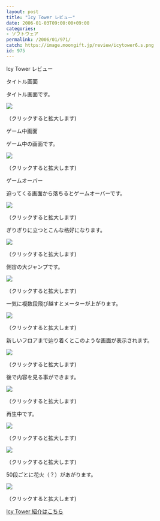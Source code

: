 ```yaml
---
layout: post
title: "Icy Tower レビュー"
date: 2006-01-03T09:00:00+09:00
categories:
- ソフトウェア
permalink: /2006/01/971/
catch: https://image.moongift.jp/review/icytower6.s.png
id: 975
---
```

Icy Tower レビュー  
<!--more-->

タイトル画面

  

タイトル画面です。

  

[![](https://image.moongift.jp/review/icytower1.s.png)](https://image.moongift.jp/review/icytower1.png)  
  
（クリックすると拡大します)

  

ゲーム中画面

  

ゲーム中の画面です。

  

[![](https://image.moongift.jp/review/icytower2.s.png)](https://image.moongift.jp/review/icytower2.png)  
  
（クリックすると拡大します)

  

ゲームオーバー

  

迫ってくる画面から落ちるとゲームオーバーです。

  

[![](https://image.moongift.jp/review/icytower3.s.png)](https://image.moongift.jp/review/icytower3.png)  
  
（クリックすると拡大します)

  

ぎりぎりに立つとこんな格好になります。

  

[![](https://image.moongift.jp/review/icytower4.s.png)](https://image.moongift.jp/review/icytower4.png)  
  
（クリックすると拡大します)

  

側宙の大ジャンプです。

  

[![](https://image.moongift.jp/review/icytower5.s.png)](https://image.moongift.jp/review/icytower5.png)  
  
（クリックすると拡大します)

  

一気に複数段飛び越すとメーターが上がります。

  

[![](https://image.moongift.jp/review/icytower6.s.png)](https://image.moongift.jp/review/icytower6.png)  
  
（クリックすると拡大します)

  

新しいフロアまで辿り着くとこのような画面が表示されます。

  

[![](https://image.moongift.jp/review/icytower7.s.png)](https://image.moongift.jp/review/icytower7.png)  
  
（クリックすると拡大します)

  

後で内容を見る事ができます。

  

[![](https://image.moongift.jp/review/icytower8.s.png)](https://image.moongift.jp/review/icytower8.png)  
  
（クリックすると拡大します)

  

再生中です。

  

[![](https://image.moongift.jp/review/icytower12.s.png)](https://image.moongift.jp/review/icytower12.png)  
  
（クリックすると拡大します)

  

[![](https://image.moongift.jp/review/icytower13.s.png)](https://image.moongift.jp/review/icytower13.png)  
  
（クリックすると拡大します)

  

50段ごとに花火（？）があがります。

  

[![](https://image.moongift.jp/review/icytower14.s.png)](https://image.moongift.jp/review/icytower14.png)  
  
（クリックすると拡大します)

  

[Icy Tower 紹介はこちら](http://fw.moongift.jp/intro/i-958.html)

